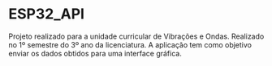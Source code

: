 # ESP32_API

Projeto realizado para a unidade curricular de Vibrações e Ondas. Realizado no 1º semestre do 3º ano da licenciatura. A aplicação tem como objetivo enviar os dados obtidos para uma interface gráfica.
